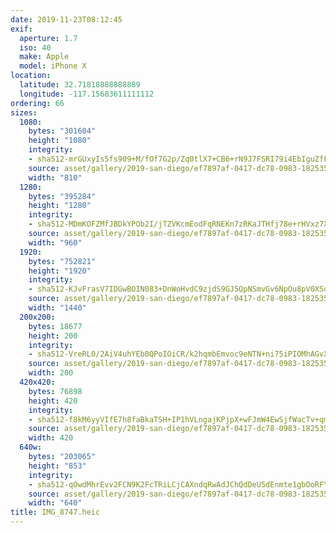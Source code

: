 ```yaml
---
date: 2019-11-23T08:12:45
exif:
  aperture: 1.7
  iso: 40
  make: Apple
  model: iPhone X
location:
  latitude: 32.71818888888889
  longitude: -117.15683611111112
ordering: 66
sizes:
  1080:
    bytes: "301604"
    height: "1080"
    integrity:
    - sha512-mrGUxyIs5fs909+M/fOf7G2p/Zq0tlX7+CB6+rN9J7FSRI79i4EbIguZfFcV5KvEXsW/biqJ0/jspRO9eaVa/Q==
    source: asset/gallery/2019-san-diego/ef7897af-0417-dc78-0983-1825357d1f15~1080.jpg
    width: "810"
  1280:
    bytes: "395284"
    height: "1280"
    integrity:
    - sha512-MDmKOFZMfJBDkYPOb2I/jTZVKcmEodFqRNEKn7zRKaJTHfj78e+rHVxz7XVLuBPD9Puqbj/w0EEg6Nk1GluT6w==
    source: asset/gallery/2019-san-diego/ef7897af-0417-dc78-0983-1825357d1f15~1280.jpg
    width: "960"
  1920:
    bytes: "752821"
    height: "1920"
    integrity:
    - sha512-KJvFrasV7IDGwBOIN083+DnWoHvdC9zjdS9GJ5QpNSmvGv6NpOu8pV0XSusCIC3ze8ELVv/gmEdc49uJCqGarQ==
    source: asset/gallery/2019-san-diego/ef7897af-0417-dc78-0983-1825357d1f15~1920.jpg
    width: "1440"
  200x200:
    bytes: 18677
    height: 200
    integrity:
    - sha512-VreRL0/2AiV4uhYEb0QPoIOiCR/k2hqmbEmvoc9eNTN+ni75iPIOMhAGvXfAyb/d8umrvV+8/kpLYmtnuaUL7w==
    source: asset/gallery/2019-san-diego/ef7897af-0417-dc78-0983-1825357d1f15~200x200.jpg
    width: 200
  420x420:
    bytes: 76898
    height: 420
    integrity:
    - sha512-f8kM6yyVIfE7h8faBkaTSH+IP1hVLngajKPjpX+wFJmW4EwSjfWacTv+qmFvI7EQR6u+K5LN4gGfb/kqy1Yr8w==
    source: asset/gallery/2019-san-diego/ef7897af-0417-dc78-0983-1825357d1f15~420x420.jpg
    width: 420
  640w:
    bytes: "203065"
    height: "853"
    integrity:
    - sha512-qOwdMhrEvv2FCN9K2FcTRiLCjCAXndqRwAdJChQdDeU5dEnmte1gbOoRFYvANpYxUrVSRr05rso25o0yGKReJQ==
    source: asset/gallery/2019-san-diego/ef7897af-0417-dc78-0983-1825357d1f15~640w.jpg
    width: "640"
title: IMG_8747.heic
---
```

